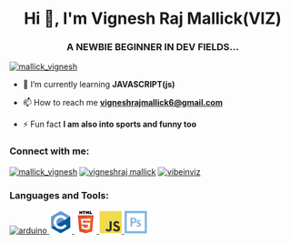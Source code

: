 <h1 align="center">Hi 👋, I'm Vignesh Raj Mallick(VIZ)</h1>
<h3 align="center">A NEWBIE BEGINNER IN DEV FIELDS...</h3>

<p align="left"> <a href="https://twitter.com/mallick_vignesh" target="blank"><img src="https://img.shields.io/twitter/follow/mallick_vignesh?logo=twitter&style=for-the-badge" alt="mallick_vignesh" /></a> </p>

- 🌱 I’m currently learning **JAVASCRIPT(js)**

- 📫 How to reach me **vigneshrajmallick6@gmail.com**

- ⚡ Fun fact **I am also into sports and funny too**

<h3 align="left">Connect with me:</h3>
<p align="left">
<a href="https://twitter.com/mallick_vignesh" target="blank"><img align="center" src="https://raw.githubusercontent.com/rahuldkjain/github-profile-readme-generator/master/src/images/icons/Social/twitter.svg" alt="mallick_vignesh" height="30" width="40" /></a>
<a href="https://fb.com/vigneshraj mallick" target="blank"><img align="center" src="https://raw.githubusercontent.com/rahuldkjain/github-profile-readme-generator/master/src/images/icons/Social/facebook.svg" alt="vigneshraj mallick" height="30" width="40" /></a>
<a href="https://instagram.com/vibeinviz" target="blank"><img align="center" src="https://raw.githubusercontent.com/rahuldkjain/github-profile-readme-generator/master/src/images/icons/Social/instagram.svg" alt="vibeinviz" height="30" width="40" /></a>
</p>

<h3 align="left">Languages and Tools:</h3>
<p align="left"> <a href="https://www.arduino.cc/" target="_blank" rel="noreferrer"> <img src="https://cdn.worldvectorlogo.com/logos/arduino-1.svg" alt="arduino" width="40" height="40"/> </a> <a href="https://www.cprogramming.com/" target="_blank" rel="noreferrer"> <img src="https://raw.githubusercontent.com/devicons/devicon/master/icons/c/c-original.svg" alt="c" width="40" height="40"/> </a> <a href="https://www.w3.org/html/" target="_blank" rel="noreferrer"> <img src="https://raw.githubusercontent.com/devicons/devicon/master/icons/html5/html5-original-wordmark.svg" alt="html5" width="40" height="40"/> </a> <a href="https://developer.mozilla.org/en-US/docs/Web/JavaScript" target="_blank" rel="noreferrer"> <img src="https://raw.githubusercontent.com/devicons/devicon/master/icons/javascript/javascript-original.svg" alt="javascript" width="40" height="40"/> </a> <a href="https://www.photoshop.com/en" target="_blank" rel="noreferrer"> <img src="https://raw.githubusercontent.com/devicons/devicon/master/icons/photoshop/photoshop-line.svg" alt="photoshop" width="40" height="40"/> </a> </p>
